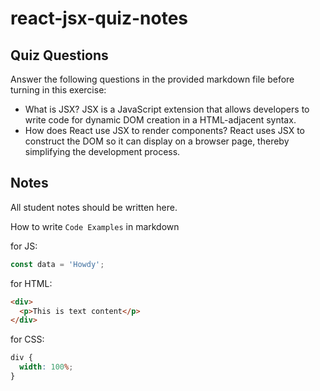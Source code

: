 # react-jsx-quiz-notes

## Quiz Questions

Answer the following questions in the provided markdown file before turning in this exercise:

- What is JSX?
  JSX is a JavaScript extension that allows developers to write code for dynamic DOM creation in a HTML-adjacent syntax.
- How does React use JSX to render components?
  React uses JSX to construct the DOM so it can display on a browser page, thereby simplifying the development process.

## Notes

All student notes should be written here.

How to write `Code Examples` in markdown

for JS:

```javascript
const data = 'Howdy';
```

for HTML:

```html
<div>
  <p>This is text content</p>
</div>
```

for CSS:

```css
div {
  width: 100%;
}
```
